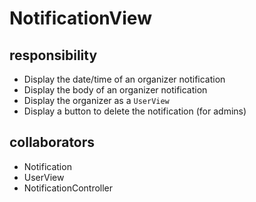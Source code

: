 # NotificationView
## responsibility
- Display the date/time of an organizer notification
- Display the body of an organizer notification
- Display the organizer as a `UserView`
- Display a button to delete the notification (for admins)
## collaborators
- Notification
- UserView
- NotificationController
